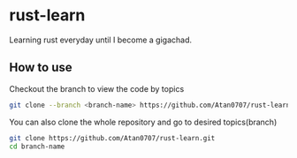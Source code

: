 # rust-learn

Learning rust everyday until I become a gigachad.

## How to use

Checkout the branch to view the code by topics

```bash
git clone --branch <branch-name> https://github.com/Atan0707/rust-learn.git
```

You can also clone the whole repository and go to desired topics(branch)
```bash
git clone https://github.com/Atan0707/rust-learn.git
cd branch-name
```
